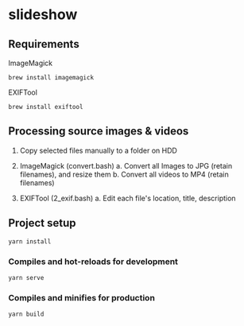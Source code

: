 # slideshow

## Requirements

ImageMagick

`brew install imagemagick`

EXIFTool

`brew install exiftool`
## Processing source images &  videos

1. Copy selected files manually to a folder on HDD

2. ImageMagick (convert.bash)
    a. Convert all Images to JPG (retain filenames), and resize them
    b. Convert all videos to MP4 (retain filenames)

3. EXIFTool (2_exif.bash)
    a. Edit each file's location, title, description


## Project setup
```
yarn install
```

### Compiles and hot-reloads for development
```
yarn serve
```

### Compiles and minifies for production
```
yarn build
```
